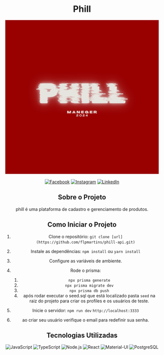 <div align="center">

# Phill

![Logo](https://github.com/flpmartins/phill-frontend/blob/main/src/assets/logoPage.png?raw=true)

[![Facebook](https://img.shields.io/badge/Facebook-1877F2?style=for-the-badge&logo=facebook&logoColor=white)](https://www.facebook.com/seu-usuario)
[![Instagram](https://img.shields.io/badge/Instagram-E4405F?style=for-the-badge&logo=instagram&logoColor=white)](https://www.instagram.com/seu-usuario/)
[![LinkedIn](https://img.shields.io/badge/LinkedIn-0077B5?style=for-the-badge&logo=linkedin&logoColor=white)](https://www.linkedin.com/in/seu-usuario/)

## Sobre o Projeto
phill é uma plataforma de cadastro e gerenciamento de produtos.

## Como Iniciar o Projeto

1. Clone o repositório: `git clone [url](https://github.com/flpmartins/phill-api.git)`
2. Instale as dependências: `npm install` ou `yarn install`
3. Configure as variáveis de ambiente.
4. Rode o prisma:
   1. `npx prisma generate`
   2. `npx prisma migrate dev`
   3. `npx prisma db push`
   4. após rodar executar o seed.sql que está localizado pasta `seed` na raiz do projeto para criar os profiles e os usuários de teste.
5. Inicie o servidor: `npm run dev`
   `http://localhost:3333`

6. ao criar seu usuário verifique o email para redefinir sua senha.

## Tecnologias Utilizadas
<img alt="JavaScript" src="https://img.shields.io/badge/JavaScript-F7DF1E?style=for-the-badge&logo=javascript&logoColor=black">
<img alt="TypeScript" src="https://img.shields.io/badge/TypeScript-007ACC?style=for-the-badge&logo=typescript&logoColor=white">
<img alt="Node.js" src="https://img.shields.io/badge/Node.js-43853D?style=for-the-badge&logo=node.js&logoColor=white">
<img alt="React" src="https://img.shields.io/badge/React-20232A?style=for-the-badge&logo=react&logoColor=61DAFB">
<img alt="Material-UI" src="https://img.shields.io/badge/Material--UI-0081CB?style=for-the-badge&logo=material-ui&logoColor=white">
<img alt="PostgreSQL" src="https://img.shields.io/badge/PostgreSQL-316192?style=for-the-badge&logo=postgresql&logoColor=white">
</div>
